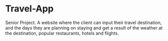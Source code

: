 # Travel-App
Senior Project. A website where the client can input their travel destination, and the days they are planning on staying and get a result of the weather at the destination, popular restaurants, hotels and flights. 
